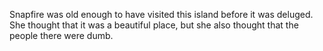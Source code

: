 Snapfire was old enough to have visited this island before it was deluged. She thought that it was a beautiful place, but she also thought that the people there were dumb.